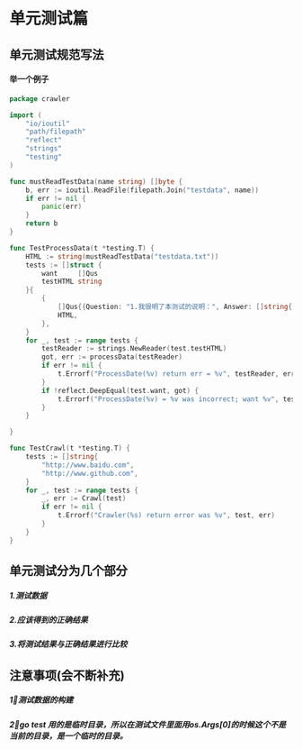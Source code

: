 # 单元测试篇

## 单元测试规范写法

#### 举一个例子

```go
package crawler

import (
	"io/ioutil"
	"path/filepath"
	"reflect"
	"strings"
	"testing"
)

func mustReadTestData(name string) []byte {
	b, err := ioutil.ReadFile(filepath.Join("testdata", name))
	if err != nil {
		panic(err)
	}
	return b
}

func TestProcessData(t *testing.T) {
	HTML := string(mustReadTestData("testdata.txt"))
	tests := []struct {
		want     []Qus
		testHTML string
	}{
		{
			[]Qus{{Question: "1.我很明了本测试的说明：", Answer: []string{"A.是的", "B.不一定", "C.不是的"}}, {Question: "2.我对本测试的每一个问题，都能做到诚实地回答：", Answer: []string{"A.是的", "B.不一定", "C.不是的"}}},
			HTML,
		},
	}
	for _, test := range tests {
		testReader := strings.NewReader(test.testHTML)
		got, err := processData(testReader)
		if err != nil {
			t.Errorf("ProcessDate(%v) return err = %v", testReader, err)
		}
		if !reflect.DeepEqual(test.want, got) {
			t.Errorf("ProcessDate(%v) = %v was incorrect; want %v", testReader, got, test.want)
		}
	}

}

func TestCrawl(t *testing.T) {
	tests := []string{
		"http://www.baidu.com",
		"http://www.github.com",
	}
	for _, test := range tests {
		_, err := Crawl(test)
		if err != nil {
			t.Errorf("Crawler(%s) return error was %v", test, err)
		}
	}
}
```

## 单元测试分为几个部分

##### 1.测试数据

##### 2.应该得到的正确结果

##### 3.将测试结果与正确结果进行比较

## 注意事项(会不断补充)

#####     1⃣测试数据的构建

#####     2⃣go test 用的是临时目录，所以在测试文件里面用os.Args[0]的时候这个不是当前的目录，是一个临时的目录。

